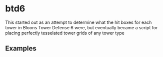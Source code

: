 # btd6
This started out as an attempt to determine what the hit boxes for each tower in Bloons Tower Defense 6 were, but eventually became a script for placing perfectly tesselated tower grids of any tower type

## Examples


